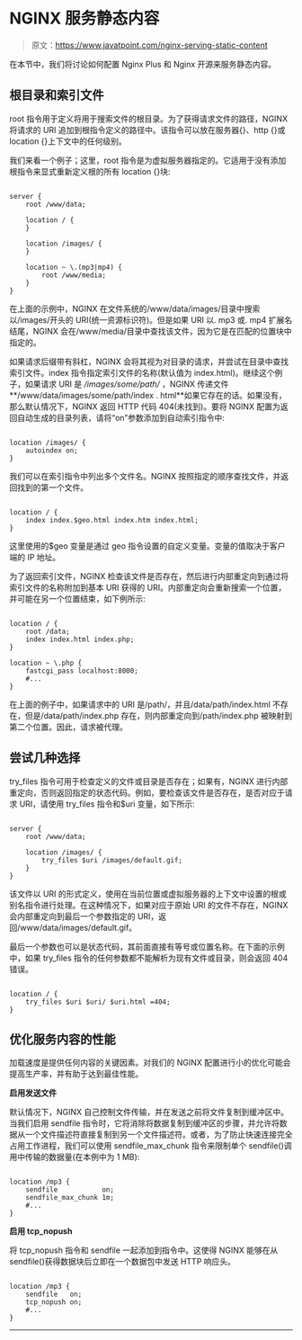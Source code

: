 # NGINX 服务静态内容

> 原文：<https://www.javatpoint.com/nginx-serving-static-content>

在本节中，我们将讨论如何配置 Nginx Plus 和 Nginx 开源来服务静态内容。

## 根目录和索引文件

root 指令用于定义将用于搜索文件的根目录。为了获得请求文件的路径，NGINX 将请求的 URI 追加到根指令定义的路径中。该指令可以放在服务器{}、http {}或 location {}上下文中的任何级别。

我们来看一个例子；这里，root 指令是为虚拟服务器指定的。它适用于没有添加根指令来显式重新定义根的所有 location {}块:

```

server {
    root /www/data;

    location / {
    }

    location /images/ {
    }

    location ~ \.(mp3|mp4) {
        root /www/media;
    }
}

```

在上面的示例中，NGINX 在文件系统的/www/data/images/目录中搜索以/images/开头的 URI(统一资源标识符)。但是如果 URI 以. mp3 或. mp4 扩展名结尾，NGINX 会在/www/media/目录中查找该文件，因为它是在匹配的位置块中指定的。

如果请求后缀带有斜杠，NGINX 会将其视为对目录的请求，并尝试在目录中查找索引文件。index 指令指定索引文件的名称(默认值为 index.html)。继续这个例子，如果请求 URI 是 */images/some/path/* ，NGINX 传递文件**/www/data/images/some/path/index . html**如果它存在的话。如果没有，那么默认情况下，NGINX 返回 HTTP 代码 404(未找到)。要将 NGINX 配置为返回自动生成的目录列表，请将“on”参数添加到自动索引指令中:

```

location /images/ {
    autoindex on;
}

```

我们可以在索引指令中列出多个文件名。NGINX 按照指定的顺序查找文件，并返回找到的第一个文件。

```

location / {
    index index.$geo.html index.htm index.html;
}

```

这里使用的$geo 变量是通过 geo 指令设置的自定义变量。变量的值取决于客户端的 IP 地址。

为了返回索引文件，NGINX 检查该文件是否存在，然后进行内部重定向到通过将索引文件的名称附加到基本 URI 获得的 URI。内部重定向会重新搜索一个位置，并可能在另一个位置结束，如下例所示:

```

location / {
    root /data;
    index index.html index.php;
}

location ~ \.php {
    fastcgi_pass localhost:8000;
    #...
}

```

在上面的例子中，如果请求中的 URI 是/path/，并且/data/path/index.html 不存在，但是/data/path/index.php 存在，则内部重定向到/path/index.php 被映射到第二个位置。因此，请求被代理。

## 尝试几种选择

try_files 指令可用于检查定义的文件或目录是否存在；如果有，NGINX 进行内部重定向，否则返回指定的状态代码。例如，要检查该文件是否存在，是否对应于请求 URI，请使用 try_files 指令和$uri 变量，如下所示:

```

server {
    root /www/data;

    location /images/ {
        try_files $uri /images/default.gif;
    }
}

```

该文件以 URI 的形式定义，使用在当前位置或虚拟服务器的上下文中设置的根或别名指令进行处理。在这种情况下，如果对应于原始 URI 的文件不存在，NGINX 会内部重定向到最后一个参数指定的 URI，返回/www/data/images/default.gif。

最后一个参数也可以是状态代码，其前面直接有等号或位置名称。在下面的示例中，如果 try_files 指令的任何参数都不能解析为现有文件或目录，则会返回 404 错误。

```

location / {
    try_files $uri $uri/ $uri.html =404;
}

```

## 优化服务内容的性能

加载速度是提供任何内容的关键因素。对我们的 NGINX 配置进行小的优化可能会提高生产率，并有助于达到最佳性能。

**启用发送文件**

默认情况下，NGINX 自己控制文件传输，并在发送之前将文件复制到缓冲区中。当我们启用 sendfile 指令时，它将消除将数据复制到缓冲区的步骤，并允许将数据从一个文件描述符直接复制到另一个文件描述符。或者，为了防止快速连接完全占用工作进程，我们可以使用 sendfile_max_chunk 指令来限制单个 sendfile()调用中传输的数据量(在本例中为 1 MB):

```

location /mp3 {
    sendfile           on;
    sendfile_max_chunk 1m;
    #...
}

```

**启用 tcp_nopush**

将 tcp_nopush 指令和 sendfile 一起添加到指令中。这使得 NGINX 能够在从 sendfile()获得数据块后立即在一个数据包中发送 HTTP 响应头。

```

location /mp3 {
    sendfile   on;
    tcp_nopush on;
    #...
}

```

* * *